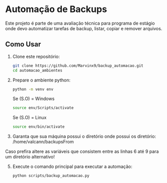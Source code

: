 # Automação de Backups

Este projeto é parte de uma avaliação técnica para programa de estágio onde devo automatizar tarefas de backup, listar, copiar e remover arquivos.

## Como Usar

1. Clone este repositório:
   ```bash
   git clone https://github.com/Marvinx9/backup_automacao.git
   cd automacao_ambientes

2. Prepare o ambiente python:
   ```bash
   python -m venv env
   ```
   Se (S.O) = Windows
   ```bash
   source env/Scripts/activate
   ```
   Se (S.O) = Linux
   ```bash
   source env/bin/activate
   ```

3. Garanta que sua máquina possui o diretório onde possui os diretório: 
   /home/valcann/backupsFrom

Caso prefira altere as variáveis que consistem entre as linhas 6 até 9 para um diretório alternativo!

5. Execute o comando principal para executar a automação:
   ```bash
   python scripts/backup_automacao.py
   ```

   
